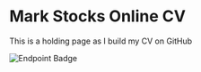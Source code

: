 # Mark Stocks Online CV
This is a holding page as I build my CV on GitHub

![Endpoint Badge](https://img.shields.io/endpoint?url=https%3A%2F%2Fhits.dwyl.com%2FMarkStocksUK%2FWhite_Wine_Analysis.json&color=lightblue)
